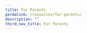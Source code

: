 ```yaml
---
title: For Parents
permalink: /resources/for-parents/
description: ""
third_nav_title: For Parents
---
```

